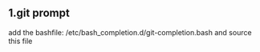 ## 1.git prompt  
add the bashfile: /etc/bash_completion.d/git-completion.bash and source this file 

